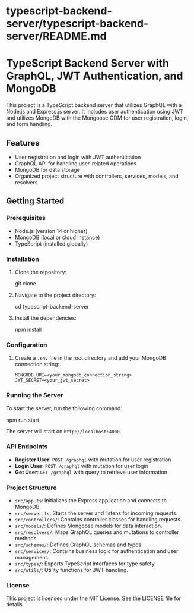 # typescript-backend-server/typescript-backend-server/README.md

# TypeScript Backend Server with GraphQL, JWT Authentication, and MongoDB

This project is a TypeScript backend server that utilizes GraphQL with a Node.js and Express.js server. It includes user authentication using JWT and utilizes MongoDB with the Mongoose ODM for user registration, login, and form handling.

## Features

- User registration and login with JWT authentication
- GraphQL API for handling user-related operations
- MongoDB for data storage
- Organized project structure with controllers, services, models, and resolvers

## Getting Started

### Prerequisites

- Node.js (version 14 or higher)
- MongoDB (local or cloud instance)
- TypeScript (installed globally)

### Installation

1. Clone the repository:

   git clone <repository-url>

2. Navigate to the project directory:

   cd typescript-backend-server

3. Install the dependencies:

   npm install

### Configuration

1. Create a `.env` file in the root directory and add your MongoDB connection string:

   ```
   MONGODB_URI=<your_mongodb_connection_string>
   JWT_SECRET=<your_jwt_secret>
   ```

### Running the Server

To start the server, run the following command:

npm run start

The server will start on `http://localhost:4000`.

### API Endpoints

- **Register User**: `POST /graphql` with mutation for user registration
- **Login User**: `POST /graphql` with mutation for user login
- **Get User**: `GET /graphql` with query to retrieve user information

### Project Structure

- `src/app.ts`: Initializes the Express application and connects to MongoDB.
- `src/server.ts`: Starts the server and listens for incoming requests.
- `src/controllers/`: Contains controller classes for handling requests.
- `src/models/`: Defines Mongoose models for data interaction.
- `src/resolvers/`: Maps GraphQL queries and mutations to controller methods.
- `src/schemas/`: Defines GraphQL schemas and types.
- `src/services/`: Contains business logic for authentication and user management.
- `src/types/`: Exports TypeScript interfaces for type safety.
- `src/utils/`: Utility functions for JWT handling.

### License

This project is licensed under the MIT License. See the LICENSE file for details.